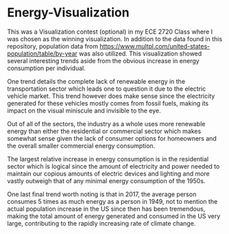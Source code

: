 # Energy-Visualization
This was a Visualization contest (optional) in my ECE 2720 Class where I was chosen as the winning visualization.
In addition to the data found in this repository, population data from 	https://www.multpl.com/united-states-population/table/by-year was also utilized. This visualization showed several interesting trends aside from the obvious increase in energy consumption per individual.

One trend details the complete lack of renewable energy in the transportation sector which leads one to question it 
due to the electric vehicle market. This trend however does make sense since the electricity generated for these vehicles
mostly comes from fossil fuels, making its impact on the visual miniscule and invisible to the eye. 

Out of all of the sectors, the industry as a whole uses more renewable energy than either the residential or commercial sector which makes somewhat sense
given the lack of consumer options for homeowners and the overall smaller commercial energy consumption. 

The largest relative increase in energy consumption is in the residential sector which is logical since the amount of electricity
and power needed to maintain our copious amounts of electric devices and lighting and more vastly outweigh that of any minimal
energy consumption of the 1950s. 

One last final trend worth noting is that in 2017, the average person consumes 5 times as much energy as a person in 1949,
not to mention the actual population increase in the US since then has been tremendous, making the total amount of energy
generated and consumed in the US very large, contributing to the rapidly increasing rate of climate change. 
